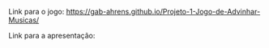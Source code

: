 Link para o jogo: https://gab-ahrens.github.io/Projeto-1-Jogo-de-Advinhar-Musicas/

Link para a apresentação: